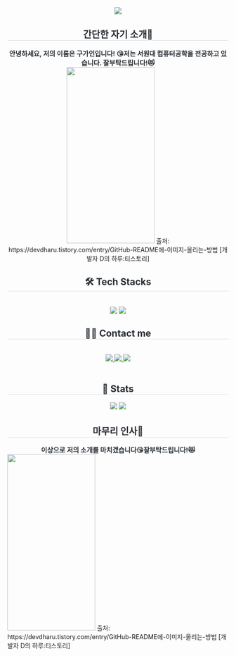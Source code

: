 <div align= "center">
    <img src="https://capsule-render.vercel.app/api?type=waving&color=0:ffe0e9,100:fd919c&height=240&text=Hi%20there,%20I'm%20gain!&animation=scaleIn&fontColor=ffffff&fontSize=70" />
    </div>
    <div align= "center"> 
    <h2 style="border-bottom: 1px solid #d8dee4; color: #282d33;"> 간단한 자기 소개🩷 </h2>  
    <div style="font-weight: 700; font-size: 15px; text-align: center; color: #282d33;"> 안녕하세요, 저의 이름은 구가인입니다! 😘</li>저는 서원대 컴퓨터공학을 전공하고 있습니다. 잘부탁드립니다!😻</li> </div> 
    <img src="[https://github.com/user-attachments/assets/-](https://github.com/Koogain/Koogain/issues/2#issue-3174017034)" width="200" height="400"/>
출처: https://devdharu.tistory.com/entry/GitHub-README에-이미지-올리는-방법 [개발자 D의 하루:티스토리]
    </div>
    <div align= "center">
    <h2 style="border-bottom: 1px solid #d8dee4; color: #282d33;"> 🛠️ Tech Stacks </h2> <br> 
    <div style="margin: 0 auto; text-align: center;" align= "center"> <img src="https://img.shields.io/badge/C-A8B9CC?style=for-the-badge&logo=C&logoColor=white">
          <img src="https://img.shields.io/badge/Python-3776AB?style=for-the-badge&logo=Python&logoColor=white">
          </div>
    </div>
    <div align= "center">
    <h2 style="border-bottom: 1px solid #d8dee4; color: #282d33;"> 🧑‍💻 Contact me </h2> <br> 
    <div align= "center"> <a href=> <img src="https://img.shields.io/badge/Instagram-E4405F?style=for-the-badge&logo=Instagram&logoColor=white&link="> </a>
         <a href=> <img src="https://img.shields.io/badge/Notion-000000?style=for-the-badge&logo=Notion&logoColor=white&link="> </a>
         <a href=mailto:https://mail.google.com/mail/u/0/?ogbl#inbox> <img src="https://img.shields.io/badge/Gmail-EA4335?style=for-the-badge&logo=Gmail&logoColor=white&link=mailto:https://mail.google.com/mail/u/0/?ogbl#inbox"> </a>
          </div>  <br> 
    <div align= "center">  </div> 
    </div>
    <div align= "center"> 
    <h2 style="border-bottom: 1px solid #d8dee4; color: #282d33;"> 🏅 Stats </h2> <div align= "center"> <img src="https://github-readme-stats.vercel.app/api?username=Koogain&bg_color=60,ffebed,ffa3b6&title_color=ffffff&text_color=ffffff"
         /> <img src="https://github-readme-stats.vercel.app/api/top-langs/?username=Koogain&layout=compact&bg_color=60,ffebed,ffa3b6&title_color=ffffff&text_color=ffffff"
           /> </div> 
    </div>
        <div align= "center"> 
    <h2 style="border-bottom: 1px solid #d8dee4; color: #282d33;"> 마무리 인사🩷 </h2>  
    <div style="font-weight: 700; font-size: 15px; text-align: center; color: #282d33;"> 이상으로 저의 소개를 마치겠습니다😘</li>잘부탁드립니다!😻</li> </div>
    </div>
    <img src="https://github.com/user-attachments/assets/-" width="200" height="400"/>
출처: https://devdharu.tistory.com/entry/GitHub-README에-이미지-올리는-방법 [개발자 D의 하루:티스토리]
    
<!--
**Koogain/Koogain** is a ✨ _special_ ✨ repository because its `README.md` (this file) appears on your GitHub profile.

Here are some ideas to get you started:

- 🔭 I’m currently working on ...
- 🌱 I’m currently learning ...
- 👯 I’m looking to collaborate on ...
- 🤔 I’m looking for help with ...
- 💬 Ask me about ...
- 📫 How to reach me: ...
- 😄 Pronouns: ...
- ⚡ Fun fact: ...
-->
